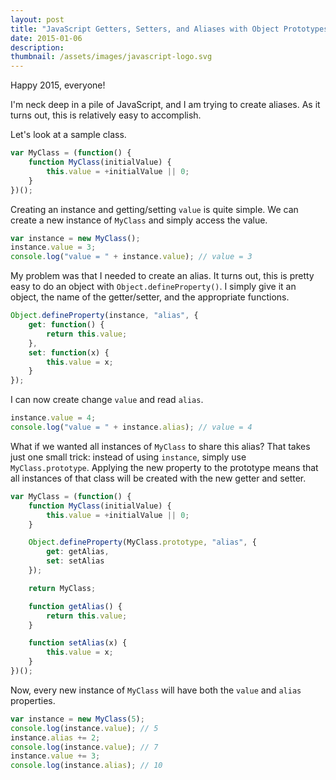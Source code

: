 ```yaml
---
layout: post
title: "JavaScript Getters, Setters, and Aliases with Object Prototypes"
date: 2015-01-06
description:
thumbnail: /assets/images/javascript-logo.svg
---
```


Happy 2015, everyone!

I'm neck deep in a pile of JavaScript, and I am trying to create aliases. As it turns out, this is relatively easy to accomplish.

Let's look at a sample class.

```javascript
var MyClass = (function() {
    function MyClass(initialValue) {
        this.value = +initialValue || 0;
    }
})();
```

Creating an instance and getting/setting `value` is quite simple. We can create a new instance of `MyClass` and simply access the value.

```javascript
var instance = new MyClass();
instance.value = 3;
console.log("value = " + instance.value); // value = 3
```

My problem was that I needed to create an alias. It turns out, this is pretty easy to do an object with `Object.defineProperty()`. I simply give it an object, the name of the getter/setter, and the appropriate functions.

```javascript
Object.defineProperty(instance, "alias", {
    get: function() {
        return this.value;
    },
    set: function(x) {
        this.value = x;
    }
});
```

I can now create change `value` and read `alias`.

```javascript
instance.value = 4;
console.log("value = " + instance.alias); // value = 4
```

What if we wanted all instances of `MyClass` to share this alias? That takes just one small trick: instead of using `instance`, simply use `MyClass.prototype`. Applying the new property to the prototype means that all instances of that class will be created with the new getter and setter.

```javascript
var MyClass = (function() {
    function MyClass(initialValue) {
        this.value = +initialValue || 0;
    }

    Object.defineProperty(MyClass.prototype, "alias", {
        get: getAlias,
        set: setAlias
    });

    return MyClass;

    function getAlias() {
        return this.value;
    }

    function setAlias(x) {
        this.value = x;
    }
})();
```

Now, every new instance of `MyClass` will have both the `value` and `alias` properties.

```javascript
var instance = new MyClass(5);
console.log(instance.value); // 5
instance.alias += 2;
console.log(instance.value); // 7
instance.value += 3;
console.log(instance.alias); // 10
```
